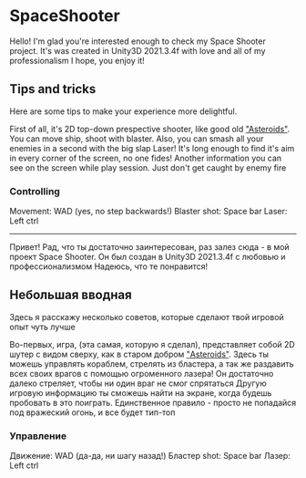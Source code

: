# SpaceShooter

Hello! 
I'm glad you're interested enough to check my Space Shooter project. It's was created in Unity3D 2021.3.4f with love and all of my professionalism
I hope, you enjoy it!

## Tips and tricks

Here are some tips to make your experience more delightful.

First of all, it's 2D top-down prespective shooter, like good old ["Asteroids"](https://en.wikipedia.org/wiki/Asteroids_(video_game)).
You can move ship, shoot with blaster. Also, you can smash all your enemies in a second with the big slap Laser! It's long enough to find it's aim in every corner of the screen, no one fides!
Another information you can see on the screen while play session. Just don't get caught by enemy fire

### Controlling

Movement: WAD (yes, no step backwards!)
Blaster shot: Space bar
Laser: Left ctrl
____

Привет!
Рад, что ты достаточно заинтересован, раз залез сюда - в мой проект Space Shooter. Он был создан в Unity3D 2021.3.4f с любовью и профессионализмом
Надеюсь, что те понравится!

## Небольшая вводная

Здесь я расскажу несколько советов, которые сделают твой игровой опыт чуть лучше

Во-первых, игра, (эта самая, которую я сделал), представляет собой 2D шутер с видом сверху, как в старом добром ["Asteroids"](https://en.wikipedia.org/wiki/Asteroids_(video_game)).
Здесь ты можешь управлять кораблем, стрелять из бластера, а так же раздавить всех своих врагов с помощью огроменного лазера! Он достаточно далеко стреляет, чтобы ни один враг не смог спрятаться
Другую игровую информацию ты сможешь найти на экране, когда будешь пробовать в это поиграть. Единственное правило - просто не попадайся под вражеский огонь, и все будет тип-топ

### Управление
Движение: WAD (да-да, ни шагу назад!)
Бластер shot: Space bar
Лазер: Left ctrl
